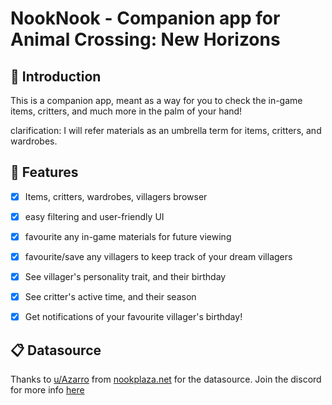 # NookNook - Companion app for Animal Crossing: New Horizons

##  👋 Introduction
This is a companion app, meant as a way for you to check the in-game items, critters, and much more in the palm of your hand!

clarification: I will refer materials as an umbrella term for items, critters, and wardrobes.

##  🤘 Features
- [x] Items, critters, wardrobes, villagers browser

- [x] easy filtering and user-friendly UI

- [x] favourite any in-game materials for future viewing

- [x] favourite/save any villagers to keep track of your dream villagers

- [x] See villager's personality trait, and their birthday

- [x] See critter's active time, and their season

- [x] Get notifications of your favourite villager's birthday!

##   📋 Datasource
Thanks to [u/Azarro](https://www.reddit.com/user/Azarro/) from [nookplaza.net](https://nookplaza.net/) for the datasource. Join the discord for more info [here](https://discord.gg/cdbXtW)

